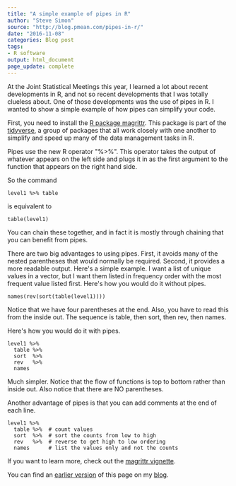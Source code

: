 ```yaml
---
title: "A simple example of pipes in R"
author: "Steve Simon"
source: "http://blog.pmean.com/pipes-in-r/"
date: "2016-11-08"
categories: Blog post
tags:
- R software
output: html_document
page_update: complete
---
```


At the Joint Statistical Meetings this year, I learned a lot about recent developments in R, and not so recent developments that I was totally clueless about. One of those developments was the use of pipes in R. I wanted to show a simple example of how pipes can simplify your code.

<!---More--->

First, you need to install the [R package magrittr][mag1]. This package is part of the [tidyverse][tid1], a group of packages that all work closely with one another to simplify and speed up many of the data management tasks in R.

[mag1]: https://cran.r-project.org/web/packages/magrittr/index.html
[tid1]: https://blog.rstudio.org/2016/09/15/tidyverse-1-0-0/

Pipes use the new R operator "%\>%". This operator takes the output of whatever appears on the left side and plugs it in as the first argument to the function that appears on the right hand side.

So the command

    level1 %>% table

is equivalent to

    table(level1)

You can chain these together, and in fact it is mostly through chaining that you can benefit from pipes.

There are two big advantages to using pipes. First, it avoids many of the nested parentheses that would normally be required. Second, it provides a more readable output. Here's a simple example. I want a list of unique values in a vector, but I want them listed in frequency order with the most frequent value listed first. Here's how you would do it without pipes.

    names(rev(sort(table(level1))))

Notice that we have four parentheses at the end. Also, you have to read this from the inside out. The sequence is table, then sort, then rev, then names.

Here's how you would do it with pipes.

    level1 %>% 
      table %>%
      sort  %>%
      rev   %>%
      names

Much simpler. Notice that the flow of functions is top to bottom rather than inside out. Also notice that there are NO parentheses.

Another advantage of pipes is that you can add comments at the end of each line.

    level1 %>% 
      table %>%  # count values
      sort  %>%  # sort the counts from low to high
      rev   %>%  # reverse to get high to low ordering
      names      # list the values only and not the counts

If you want to learn more, check out the [magrittr vignette][mag2].

You can find an [earlier version][sim1] of this page on my [blog][sim2].

[sim1]: http://blog.pmean.com/pipes-in-r/
[sim2]: http://blog.pmean.com

[mag2]: https://cran.r-project.org/web/packages/magrittr/vignettes/magrittr.html
